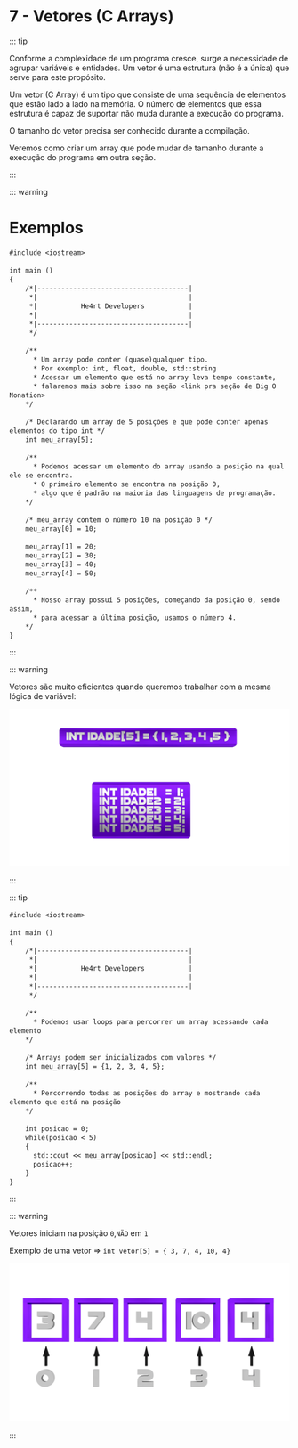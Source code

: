 # 7 - Vetores (C Arrays)

::: tip

Conforme a complexidade de um programa cresce, surge a necessidade de agrupar variáveis e entidades.
Um vetor é uma estrutura (não é a única) que serve para este propósito.

Um vetor (C Array) é um tipo que consiste de uma sequência de elementos que estão lado a lado na memória.
O número de elementos que essa estrutura é capaz de suportar não muda durante a execução do programa.

O tamanho do vetor precisa ser conhecido durante a compilação.

Veremos como criar um array que pode mudar de tamanho durante a execução do programa em outra seção.

:::

::: warning

# Exemplos

```cpp{0}
#include <iostream>

int main ()
{
    /*|--------------------------------------|
     *|                                      |
     *|           He4rt Developers           |
     *|                                      |
     *|--------------------------------------|
     */

    /**
      * Um array pode conter (quase)qualquer tipo.
      * Por exemplo: int, float, double, std::string
      * Acessar um elemento que está no array leva tempo constante,
      * falaremos mais sobre isso na seção <link pra seção de Big O Nonation>
    */

    /* Declarando um array de 5 posições e que pode conter apenas elementos do tipo int */
    int meu_array[5];

    /**
      * Podemos acessar um elemento do array usando a posição na qual ele se encontra.
      * O primeiro elemento se encontra na posição 0,
      * algo que é padrão na maioria das linguagens de programação.
    */

    /* meu_array contem o número 10 na posição 0 */
    meu_array[0] = 10;

    meu_array[1] = 20;
    meu_array[2] = 30;
    meu_array[3] = 40;
    meu_array[4] = 50;

    /**
      * Nosso array possui 5 posições, começando da posição 0, sendo assim,
      * para acessar a última posição, usamos o número 4.
    */
}
```

:::

::: warning

Vetores são muito eficientes quando queremos trabalhar com a mesma lógica de variável:

![vetor_pt1](../.vuepress/assets/vetor_pt1.png)

:::

::: tip

```cpp{0}
#include <iostream>

int main ()
{
    /*|--------------------------------------|
     *|                                      |
     *|           He4rt Developers           |
     *|                                      |
     *|--------------------------------------|
     */

    /**
      * Podemos usar loops para percorrer um array acessando cada elemento
    */

    /* Arrays podem ser inicializados com valores */
    int meu_array[5] = {1, 2, 3, 4, 5};

    /**
      * Percorrendo todas as posições do array e mostrando cada elemento que está na posição
    */

    int posicao = 0;
    while(posicao < 5) 
    {
      std::cout << meu_array[posicao] << std::endl;
      posicao++;
    }
}
```

:::

::: warning

Vetores iniciam na posição `0`,`NÃO` em `1`

Exemplo de uma vetor => `int vetor[5] = { 3, 7, 4, 10, 4}`

![vetor_pt2](../.vuepress/assets/vetor_pt2.png)

:::
